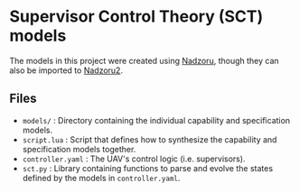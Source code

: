 # Supervisor Control Theory (SCT) models

The models in this project were created using [Nadzoru](https://github.com/kaszubowski/nadzoru), though they can also be imported to [Nadzoru2](https://github.com/GASR-UDESC/Nadzoru2).

## Files

- ```models/``` : Directory containing the individual capability and specification models.
- ```script.lua``` : Script that defines how to synthesize the capability and specification models together.
- ```controller.yaml``` : The UAV's control logic (i.e. supervisors).
- ```sct.py``` : Library containing functions to parse and evolve the states defined by the models in ```controller.yaml```.